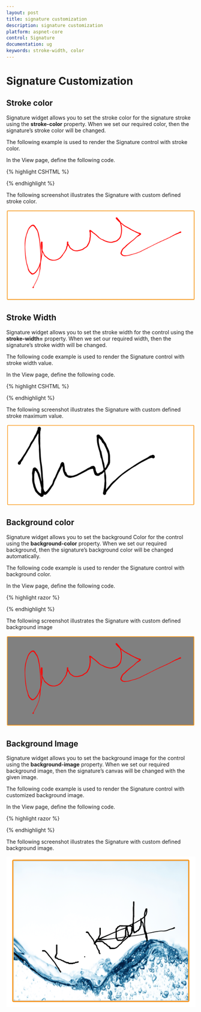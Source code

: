 ```yaml
---
layout: post
title: signature customization
description: signature customization
platform: aspnet-core
control: Signature
documentation: ug
keywords: stroke-width, color
---
```


# Signature Customization

## Stroke color

Signature widget allows you to set the stroke color for the signature stroke using the **stroke-color** property. When we set our required color, then the signature’s stroke color will be changed.

The following example is used to render the Signature control with stroke color.

In the View page, define the following code.

{% highlight CSHTML %}

<ej-signature id="mysign" height="400px" stroke-color="red" />

{% endhighlight %}

The following screenshot illustrates the Signature with custom defined stroke color.

![](signature-customization_images\strokecolor_img1.png)

## Stroke Width

Signature widget allows you to set the stroke width for the control using the **stroke-width=** property. When we set our required width, then the signature’s stroke width will be changed.

The following code example is used to render the Signature control with stroke width value.

In the View page, define the following code.

{% highlight CSHTML %}

<ej-signature id="mysign" height="400px" stroke-width="5" />

{% endhighlight %}

The following screenshot illustrates the Signature with custom defined stroke maximum value.

![](signature-customization_images\strokewidth_img1.png)


## Background color

Signature widget allows you to set the background Color for the control using the **background-color** property. When we set our required background, then the signature’s background color will be changed automatically.

The following code example is used to render the Signature control with background color.

In the View page, define the following code.

{% highlight razor %}

<ej-signature id="mysign" height="400px" background-color="grey" />

{% endhighlight %}

The following screenshot illustrates the Signature with custom defined background image

![](signature-customization_images\backgroundcolor_img1.png)

## Background Image

Signature widget allows you to set the background image for the control using the **background-image** property. When we set our required background image, then the signature’s canvas will be changed with the given image.

The following code example is used to render the Signature control with customized background image.

In the View page, define the following code.

{% highlight razor %}

<ej-signature id="mysign" height="400px" background-image="../images/water.png"/>

{% endhighlight %}

The following screenshot illustrates the Signature with custom defined background image.

![](signature-customization_images\backgroundimage_img1.png)




